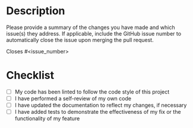 # Description

Please provide a summary of the changes you have made and which issue(s) they address. If applicable, include the GitHub issue number to automatically close the issue upon merging the pull request.

Closes #<issue_number>

# Checklist

- [ ] My code has been linted to follow the code style of this project
- [ ] I have performed a self-review of my own code
- [ ] I have updated the documentation to reflect my changes, if necessary
- [ ] I have added tests to demonstrate the effectiveness of my fix or the functionality of my feature
